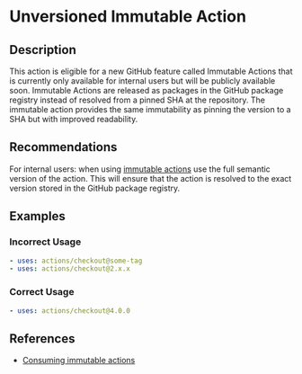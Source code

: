 # Unversioned Immutable Action

## Description

This action is eligible for a new GitHub feature called Immutable Actions that is currently only available for internal users but will be publicly available soon. Immutable Actions are released as packages in the GitHub package registry instead of resolved from a pinned SHA at the repository. The immutable action provides the same immutability as pinning the version to a SHA but with improved readability.

## Recommendations

For internal users: when using [immutable actions](https://github.com/github/package-registry-team/blob/main/docs/immutable-actions/immutable-actions-howto.md) use the full semantic version of the action. This will ensure that the action is resolved to the exact version stored in the GitHub package registry.

## Examples

### Incorrect Usage

```yaml
- uses: actions/checkout@some-tag
- uses: actions/checkout@2.x.x
```

### Correct Usage

```yaml
- uses: actions/checkout@4.0.0
```

## References

- [Consuming immutable actions]()

